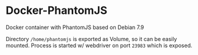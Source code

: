 # Docker-PhantomJS

Docker container with PhantomJS based on Debian 7.9


Directory ```/home/phantomjs``` is exported as Volume, so it can be easily mounted.
Process is started w/ webdriver on port ```23983``` which is exposed.
